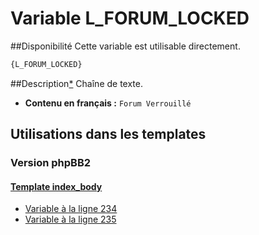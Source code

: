 # Variable L_FORUM_LOCKED

##Disponibilité
Cette variable est utilisable directement.

```html
{L_FORUM_LOCKED}
```

##Description[*](https://fa-tvars.appspot.com/var/L_FORUM_LOCKED)
Chaîne de texte.

* __Contenu en français :__ `Forum Verrouillé`

## Utilisations dans les templates

### Version phpBB2

#### [Template index_body](subsilver/index_body.md#readme)
* [Variable &agrave; la ligne 234](../subsilver/index_body.tpl#L234)
* [Variable &agrave; la ligne 235](../subsilver/index_body.tpl#L235)
